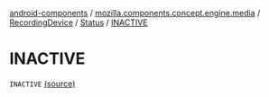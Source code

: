 [android-components](../../../index.md) / [mozilla.components.concept.engine.media](../../index.md) / [RecordingDevice](../index.md) / [Status](index.md) / [INACTIVE](./-i-n-a-c-t-i-v-e.md)

# INACTIVE

`INACTIVE` [(source)](https://github.com/mozilla-mobile/android-components/blob/master/components/concept/engine/src/main/java/mozilla/components/concept/engine/media/RecordingDevice.kt#L29)